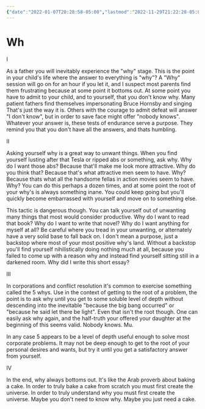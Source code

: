 ```yaml
---
{"date":"2022-01-07T20:28:58-05:00","lastmod":"2022-11-29T21:22:28-05:00","dg-publish":true,"dg-permalink":"why","permalink":"/why/","dgPassFrontmatter":true}
---
```


# Wh
I

As a father you will inevitably experience the "why" stage. This is the point in your child's life where the answer to everything is "why"? A "Why" session will go on for an hour if you let it, and I suspect most parents find them frustrating because at some point it bottoms out. At some point you have to admit to your child, and to yourself, that you don't know why. Many patient fathers find themselves impersonating Bruce Hornsby and singing That's just the way it is. Others with the courage to admit defeat will answer "I don't know", but in order to save face might offer "nobody knows". Whatever your answer is, these tests of endurance serve a purpose. They remind you that you don't have all the answers, and thats humbling.

II

Asking yourself why is a great way to unwant things. When you find yourself lusting after that Tesla or ripped abs or something, ask why. Why do I want those abs? Because that'll make me look more attractive. Why do you think that? Because that's what attractive men seem to have. Why? Because thats what all the handsome fellas in action movies seem to have. Why? You can do this perhaps a dozen times, and at some point the root of your why's is always something inane. You could keep going but you'll quickly become embarrassed with yourself and move on to something else.

This tactic is dangerous though. You can talk yourself out of unwanting many things that most would consider productive. Why do I want to read that book? Why do I want to write that novel? Why do I want anything for myself at all? Be careful where you tread in your unwanting, or alternately have a very solid base to fall back on. I don't mean a purpose, just a backstop where most of your most positive why's land. Without a backstop you'll find yourself nihilistically doing nothing much at all, because you failed to come up with a reason why and instead find yourself sitting still in a darkened room. Why did I write this short essay?

III

In corporations and conflict resolution it's common to exercise something called the 5 whys. Use in the context of getting to the root of a problem, the point is to ask why until you get to some soluble level of depth without descending into the inevitable "because the big bang occurred" or "because he said let there be light". Even that isn't the root though. One can easily ask why again, and the half-truth your offered your daughter at the beginning of this seems valid. Nobody knows. Mu.

In any case 5 appears to be a level of depth useful enough to solve most corporate problems. It may not be deep enough to get to the root of your personal desires and wants, but try it until you get a satisfactory answer from yourself.

IV

In the end, why always bottoms out. It's like the Arab proverb about baking a cake. In order to truly bake a cake from scratch you must first create the universe. In order to truly understand why you must first create the universe. Maybe you don't need to know why. Maybe you just need a cake.
